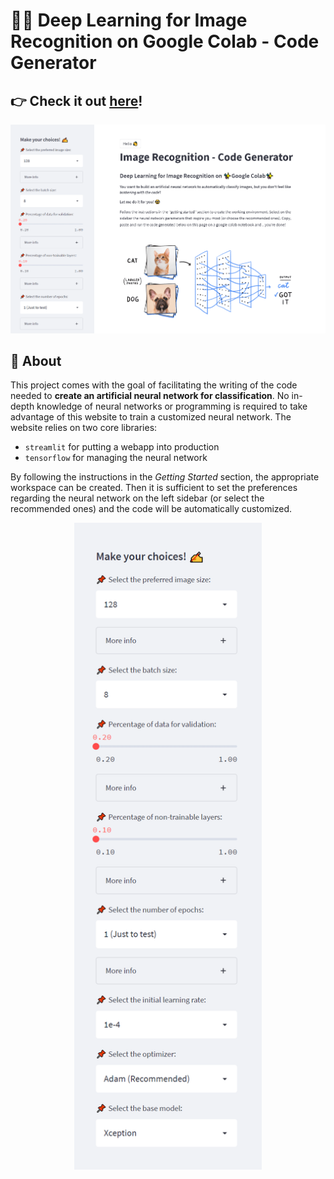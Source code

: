 # 👩‍💻 Deep Learning for Image Recognition on Google Colab - Code Generator
## 👉 **Check it out [here](https://share.streamlit.io/paulinomoskwa/dl-code-generator/main.py)!**

<p align="center">
    <img src="./dlcode1.png" alt="drawing" width="600"/>
</p>

## 📖 **About**
This project comes with the goal of facilitating the writing of the code needed to **create an artificial neural network for classification**. No in-depth knowledge of neural networks or programming is required to take advantage of this website to train a customized neural network. The website relies on two core libraries:

* `streamlit` for putting a webapp into production
* `tensorflow` for managing the neural network

By following the instructions in the *Getting Started* section, the appropriate workspace can be created. Then it is sufficient to set the preferences regarding the neural network on the left sidebar (or select the recommended ones) and the code will be automatically customized. 

<p align="center">
    <img src="./dlcode2.png" alt="drawing" width="300"/>
</p>